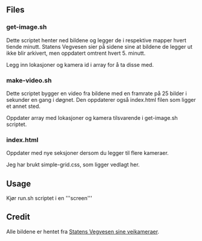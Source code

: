 ## Files

### get-image.sh
Dette scriptet henter ned bildene og legger de i respektive mapper hvert tiende minutt. Statens Vegvesen sier på sidene sine at bildene de legger ut ikke blir arkivert, men oppdatert omtrent hvert 5. minutt. 

Legg inn lokasjoner og kamera id i array for å ta disse med.

### make-video.sh
Dette scriptet bygger en video fra bildene med en framrate på 25 bilder i sekunder en gang i døgnet. Den oppdaterer også index.html filen som ligger et annet sted. 

Oppdater array med lokasjoner og kamera tilsvarende i get-image.sh scriptet.

### index.html
Oppdater med nye seksjoner dersom du legger til flere kameraer.

Jeg har brukt simple-grid.css, som ligger vedlagt her.

## Usage
Kjør run.sh scriptet i en '''screen'''

## Credit
Alle bildene er hentet fra <a href="http://www.vegvesen.no/Trafikkinformasjon/Reiseinformasjon/Trafikkmeldinger/Webkamera">Statens Vegvesen sine veikameraer</a>. 
